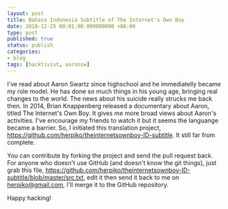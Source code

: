 ```yaml
---
layout: post
title: Bahasa Indonesia Subtitle of The Internet's Own Boy
date: 2018-12-25 00:01:00.000000000 +08:00
type: post
published: true
status: publish
categories:
- blog
tags: [hacktivist, aaronsw]
---
```


I've read about Aaron Swartz since highschool and he immediatelly became my role model. He has done so much things in his young age, bringing real changes to the world. The news about his suicide really strucks me back then. In 2014, Brian Knappenberg released a documentary about Aaron, titled The Internet's Own Boy. It gives me more broad views about Aaron's activities. I've encourage my friends to watch it but it seems the languange became a barrier. So, I initiated this translation project, <a href="https://github.com/herpiko/theinternetsownboy-ID-subtitle/blob/master/src.txt" target="_blank">https://github.com/herpiko/theinternetsownboy-ID-subtitle</a>. It still far from complete.

You can contribute by forking the project and send the pull request back. For anyone who doesn't use GitHub (and doesn't know the git things), just grab this file, <a href="https://raw.githubusercontent.com/herpiko/theinternetsownboy-ID-subtitle/master/src.txt" target="_blank">https://github.com/herpiko/theinternetsownboy-ID-subtitle/blob/master/src.txt</a>, edit it then send it back to me on herpiko@gmail.com, I'll merge it to the GitHub repository.

Happy hacking!

